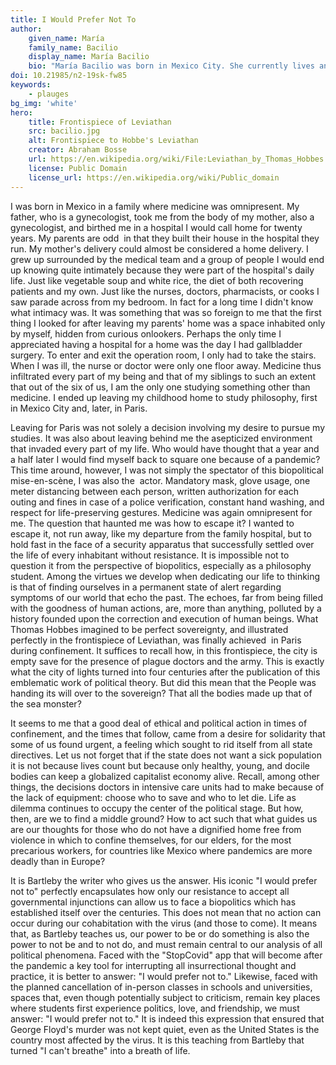 ```yaml
---
title: I Would Prefer Not To
author:
    given_name: María
    family_name: Bacilio
    display_name: María Bacilio
    bio: "María Bacilio was born in Mexico City. She currently lives and studies in Paris where she is a first year PhD student in Philosophy at the École Normale Supérieure (ENS). She holds an MA in Contemporary Philosophy from the ENS and a BA in Philosophy from the Universidad Nacional Autónoma de México."
doi: 10.21985/n2-19sk-fw85
keywords:
    - plauges
bg_img: 'white'
hero:
    title: Frontispiece of Leviathan
    src: bacilio.jpg
    alt: Frontispiece to Hobbe's Leviathan  
    creator: Abraham Bosse 
    url: https://en.wikipedia.org/wiki/File:Leviathan_by_Thomas_Hobbes.jpg
    license: Public Domain
    license_url: https://en.wikipedia.org/wiki/Public_domain
---
```


I was born in Mexico in a family where medicine was omnipresent. My father, who is a gynecologist, took me from the body of my mother, also a gynecologist, and birthed me in a hospital I would call home for twenty years. My parents are odd  in that they built their house in the hospital they run. My mother's delivery could almost be considered a home delivery. I grew up surrounded by the medical team and a group of people I would end up knowing quite intimately because they were part of the hospital's daily life. Just like vegetable soup and white rice, the diet of both recovering patients and my own. Just like the nurses, doctors, pharmacists, or cooks I saw parade across from my bedroom. In fact for a long time I didn't know what intimacy was. It was something that was so foreign to me that the first thing I looked for after leaving my parents' home was a space inhabited only by myself, hidden from curious onlookers. Perhaps the only time I appreciated having a hospital for a home was the day I had gallbladder surgery. To enter and exit the operation room, I only had to take the stairs. When I was ill, the nurse or doctor were only one floor away. Medicine thus infiltrated every part of my being and that of my siblings to such an extent that out of the six of us, I am the only one studying something other than medicine. I ended up leaving my childhood home to study philosophy, first in Mexico City and, later, in Paris.

Leaving for Paris was not solely a decision involving my desire to pursue my studies. It was also about leaving behind me the asepticized environment that invaded every part of my life. Who would have thought that a year and a half later I would find myself back to square one because of a pandemic? This time around, however, I was not simply the spectator of this biopolitical mise-en-scène, I was also the  actor. Mandatory mask, glove usage, one meter distancing between each person, written authorization for each outing and fines in case of a police verification, constant hand washing, and respect for life-preserving gestures. Medicine was again omnipresent for me. The question that haunted me was how to escape it? I wanted to escape it, not run away, like my departure from the family hospital, but to hold fast in the face of a security apparatus that successfully settled over the life of every inhabitant without resistance. It is impossible not to question it from the perspective of biopolitics, especially as a philosophy student. Among the virtues we develop when dedicating our life to thinking is that of finding ourselves in a permanent state of alert regarding symptoms of our world that echo the past. The echoes, far from being filled with the goodness of human actions, are, more than anything, polluted by a history founded upon the correction and execution of human beings. What Thomas Hobbes imagined to be perfect sovereignty, and illustrated perfectly in the frontispiece of Leviathan, was finally achieved  in Paris during confinement. It suffices to recall how, in this frontispiece, the city is empty save for the presence of plague doctors and the army. This is exactly what the city of lights turned into four centuries after the publication of this emblematic work of political theory. But did this mean that the People was handing its will over to the sovereign? That all the bodies made up that of the sea monster?

It seems to me that a good deal of ethical and political action in times of confinement, and the times that follow, came from a desire for solidarity that some of us found urgent, a feeling which sought to rid itself from all state directives. Let us not forget that if the state does not want a sick population it is not because lives count but because only healthy, young, and docile bodies can keep a globalized capitalist economy alive. Recall, among other things, the decisions doctors in intensive care units had to make because of the lack of equipment: choose who to save and who to let die. Life as dilemma continues to occupy the center of the political stage. But how, then, are we to find a middle ground? How to act such that what guides us are our thoughts for those who do not have a dignified home free from violence in which to confine themselves, for our elders, for the most precarious workers, for countries like Mexico where pandemics are more deadly than in Europe?

It is Bartleby the writer who gives us the answer. His iconic "I would prefer not to" perfectly encapsulates how only our resistance to accept all governmental injunctions can allow us to face a biopolitics which has established itself over the centuries. This does not mean that no action can occur during our cohabitation with the virus (and those to come). It means that, as Bartleby teaches us, our power to be or do something is also the power to not be and to not do, and must remain central to our analysis of all political phenomena. Faced with the "StopCovid" app that will become after the pandemic a key tool for interrupting all insurrectional thought and practice, it is better to answer: "I would prefer not to." Likewise, faced with the planned cancellation of in-person classes in schools and universities, spaces that, even though potentially subject to criticism, remain key places where students first experience politics, love, and friendship, we must answer: "I would prefer not to." It is indeed this expression that ensured that George Floyd's murder was not kept quiet, even as the United States is the country most affected by the virus. It is this teaching from Bartleby that turned "I can't breathe" into a breath of life.
